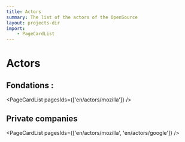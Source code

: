 ```yaml
---
title: Actors
summary: The list of the actors of the OpenSource
layout: projects-dir
import:
    - PageCardList
---
```


# Actors

## Fondations :

<PageCardList pagesIds={['en/actors/mozilla']} />

## Private companies

<PageCardList pagesIds={['en/actors/mozilla', 'en/actors/google']} />
